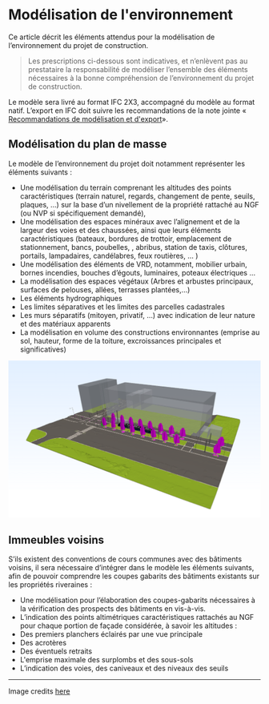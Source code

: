 # Modélisation de l'environnement

Ce article décrit les éléments attendus pour la modélisation de l’environnement du projet de construction.

> Les prescriptions ci-dessous sont indicatives, et n’enlèvent pas au prestataire la responsabilité de modéliser l’ensemble des éléments nécessaires à la bonne compréhension de l’environnement du projet de construction.

Le modèle sera livré au format IFC 2X3, accompagné du modèle au format natif. L’export en IFC doit suivre les recommandations de la note jointe « [Recommandations de modélisation et d'export](/02_Modelisation/00_communs/export-rvt.md )».

## Modélisation du plan de masse

Le modèle de l’environnement du projet doit notamment représenter les éléments suivants :

* Une modélisation du terrain comprenant les altitudes des points caractéristiques (terrain naturel, regards, changement de pente, seuils, plaques, …) sur la base d’un nivellement de la propriété rattaché au NGF (ou NVP si spécifiquement demandé),
* Une modélisation des espaces minéraux avec l’alignement et de la largeur des voies et des chaussées, ainsi que leurs éléments caractéristiques (bateaux, bordures de trottoir, emplacement de stationnement, bancs, poubelles, , abribus, station de taxis, clôtures, portails, lampadaires, candélabres, feux routières, … )
* Une modélisation des éléments de VRD, notamment, mobilier urbain, bornes incendies, bouches d’égouts, luminaires, poteaux électriques …
* La modélisation des espaces végétaux \(Arbres et arbustes principaux, surfaces de pelouses, allées, terrasses plantées,…\)
* Les éléments hydrographiques
* Les limites séparatives et les limites des parcelles cadastrales
* Les murs séparatifs (mitoyen, privatif, …) avec indication de leur nature et des matériaux apparents
* La modélisation en volume des constructions environnantes \(emprise au sol, hauteur, forme de la toiture, excroissances principales et significatives\)

![](/02_Modelisation/01_geometre/images/Site.PNG)

## Immeubles voisins

S’ils existent des conventions de cours communes avec des bâtiments voisins, il sera nécessaire d’intégrer dans le modèle les éléments suivants, afin de pouvoir comprendre les coupes gabarits des bâtiments existants sur les propriétés riveraines :
*  Une modélisation pour l’élaboration des coupes-gabarits nécessaires à la vérification des prospects des bâtiments en vis-à-vis. 
*  L’indication des points altimétriques caractéristiques rattachés au NGF pour chaque portion de façade considérée, à savoir les altitudes : 
  *  Des premiers planchers éclairés par une vue principale
  *  Des acrotères
  *  Des éventuels retraits
*  L'emprise maximale des surplombs et des sous-sols
*  L’indication des voies, des caniveaux et des niveaux des seuils 

---

Image credits [here](/CREDITS.md)

